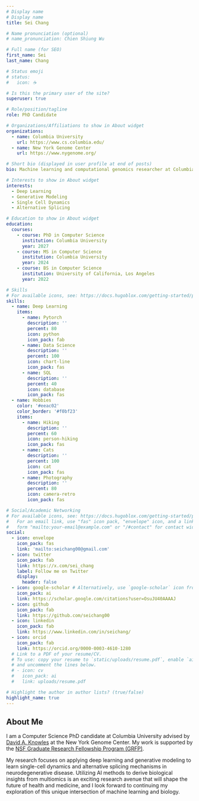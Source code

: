 ```yaml
---
# Display name
# Display name
title: Sei Chang

# Name pronunciation (optional)
# name_pronunciation: Chien Shiung Wu

# Full name (for SEO)
first_name: Sei
last_name: Chang

# Status emoji
# status:
#   icon: ☕️

# Is this the primary user of the site?
superuser: true

# Role/position/tagline
role: PhD Candidate

# Organizations/Affiliations to show in About widget
organizations:
  - name: Columbia University
    url: https://www.cs.columbia.edu/
  - name: New York Genome Center
    url: https://www.nygenome.org/

# Short bio (displayed in user profile at end of posts)
bio: Machine learning and computational genomics researcher at Columbia University and New York Genome Center.

# Interests to show in About widget
interests:
  - Deep Learning
  - Generative Modeling
  - Single Cell Dynamics
  - Alternative Splicing

# Education to show in About widget
education:
  courses:
    - course: PhD in Computer Science
      institution: Columbia University
      year: 2027
    - course: MS in Computer Science
      institution: Columbia University
      year: 2024
    - course: BS in Computer Science
      institution: University of California, Los Angeles
      year: 2022

# Skills
# For available icons, see: https://docs.hugoblox.com/getting-started/page-builder/#icons
skills:
  - name: Deep Learning
    items:
      - name: Pytorch
        description: ''
        percent: 80
        icon: python
        icon_pack: fab
      - name: Data Science
        description: ''
        percent: 100
        icon: chart-line
        icon_pack: fas
      - name: SQL
        description: ''
        percent: 40
        icon: database
        icon_pack: fas
  - name: Hobbies
    color: '#eeac02'
    color_border: '#f0bf23'
    items:
      - name: Hiking
        description: ''
        percent: 60
        icon: person-hiking
        icon_pack: fas
      - name: Cats
        description: ''
        percent: 100
        icon: cat
        icon_pack: fas
      - name: Photography
        description: ''
        percent: 80
        icon: camera-retro
        icon_pack: fas

# Social/Academic Networking
# For available icons, see: https://docs.hugoblox.com/getting-started/page-builder/#icons
#   For an email link, use "fas" icon pack, "envelope" icon, and a link in the
#   form "mailto:your-email@example.com" or "/#contact" for contact widget.
social:
  - icon: envelope
    icon_pack: fas
    link: 'mailto:seichang00@gmail.com'
  - icon: twitter
    icon_pack: fab
    link: https://x.com/sei_chang
    label: Follow me on Twitter
    display:
      header: false
  - icon: google-scholar # Alternatively, use `google-scholar` icon from `ai` icon pack
    icon_pack: ai
    link: https://scholar.google.com/citations?user=OsuJU40AAAAJ
  - icon: github
    icon_pack: fab
    link: https://github.com/seichang00
  - icon: linkedin
    icon_pack: fab
    link: https://www.linkedin.com/in/seichang/
  - icon: orcid
    icon_pack: fab
    link: https://orcid.org/0000-0003-4610-1280
  # Link to a PDF of your resume/CV.
  # To use: copy your resume to `static/uploads/resume.pdf`, enable `ai` icons in `params.yaml`,
  # and uncomment the lines below.
  # - icon: cv
  #   icon_pack: ai
  #   link: uploads/resume.pdf

# Highlight the author in author lists? (true/false)
highlight_name: true
---
```


## About Me

I am a Computer Science PhD candidate at Columbia University advised by [David A. Knowles](https://daklab.github.io/) at the New York Genome Center. My work is supported by the [NSF Graduate Research Fellowship Program (GRFP)](https://www.nsfgrfp.org/).

My research focuses on applying deep learning and generative modeling to learn single-cell dynamics and alternative splicing mechanisms in neurodegenerative disease. Utilizing AI methods to derive biological insights from multiomics is an exciting research avenue that will shape the future of health and medicine, and I look forward to continuing my exploration of this unique intersection of machine learning and biology.
